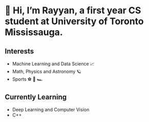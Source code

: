 # 👋 Hi, I’m Rayyan, a first year CS student at University of Toronto Mississauga.

## Interests
- Machine Learning and Data Science 📈
- Math, Physics and Astronomy 🪐
- Sports ⚽ 🏀 🏎️

## Currently Learning
- Deep Learning and Computer Vision
- C++

<!--[![Rayyan's github activity graph](https://activity-graph.herokuapp.com/graph?username=rayyanaamir22&custom_title=Stats&theme=nightowl&hide_border=true)](https://github.com/rayyanaamir22/github-readme-activity-graph)-->

<!---
rayyanaamir22/rayyanaamir22 is a ✨ special ✨ repository because its `README.md` (this file) appears on your GitHub profile.
You can click the Preview link to take a look at your changes.
--->
